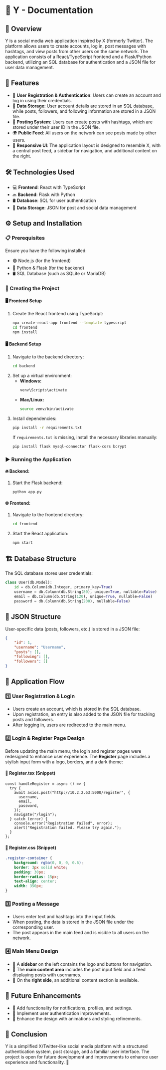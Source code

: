 # 🚀 Y - Documentation

## 📌 Overview
Y is a social media web application inspired by X (formerly Twitter). The platform allows users to create accounts, log in, post messages with hashtags, and view posts from other users on the same network. The application consists of a React/TypeScript frontend and a Flask/Python backend, utilizing an SQL database for authentication and a JSON file for user data management.

## 🌟 Features
- 🔑 **User Registration & Authentication**: Users can create an account and log in using their credentials.
- 💾 **Data Storage**: User account details are stored in an SQL database, while posts, followers, and following information are stored in a JSON file.
- 📝 **Posting System**: Users can create posts with hashtags, which are stored under their user ID in the JSON file.
- 🌍 **Public Feed**: All users on the network can see posts made by other users.
- 🎨 **Responsive UI**: The application layout is designed to resemble X, with a central post feed, a sidebar for navigation, and additional content on the right.

## 🛠 Technologies Used
- 💻 **Frontend**: React with TypeScript
- 🔙 **Backend**: Flask with Python
- 🛢 **Database**: SQL for user authentication
- 📂 **Data Storage**: JSON for post and social data management

## ⚙️ Setup and Installation
### 📋 Prerequisites
Ensure you have the following installed:
- 🟢 Node.js (for the frontend)
- 🐍 Python & Flask (for the backend)
- 🛢 SQL Database (such as SQLite or MariaDB)

### 🔧 Creating the Project
#### 🖥 Frontend Setup
1. Create the React frontend using TypeScript:
   ```sh
   npx create-react-app frontend --template typescript
   cd frontend
   npm install
   ```

#### 🖥 Backend Setup
1. Navigate to the backend directory:
   ```sh
   cd backend
   ```
2. Set up a virtual environment:
   - **Windows:**
     ```sh
     venv\Scripts\activate
     ```
   - **Mac/Linux:**
     ```sh
     source venv/bin/activate
     ```
3. Install dependencies:
   ```sh
   pip install -r requirements.txt
   ```
   If `requirements.txt` is missing, install the necessary libraries manually:
   ```sh
   pip install flask mysql-connector flask-cors bcrypt
   ```

### ▶️ Running the Application
#### 🔥 Backend:
1. Start the Flask backend:
   ```sh
   python app.py
   ```

#### 🌐 Frontend:
1. Navigate to the frontend directory:
   ```sh
   cd frontend
   ```
2. Start the React application:
   ```sh
   npm start
   ```

## 🏗 Database Structure
The SQL database stores user credentials:
```python
class User(db.Model):
    id = db.Column(db.Integer, primary_key=True)
    username = db.Column(db.String(80), unique=True, nullable=False)
    email = db.Column(db.String(120), unique=True, nullable=False)
    password = db.Column(db.String(200), nullable=False)
```

## 📜 JSON Structure
User-specific data (posts, followers, etc.) is stored in a JSON file:
```json
{
    "id": 1,
    "username": "Username",
    "posts": [],
    "following": [],
    "followers": []
}
```

## 🔄 Application Flow
### 1️⃣ User Registration & Login
- Users create an account, which is stored in the SQL database.
- Upon registration, an entry is also added to the JSON file for tracking posts and followers.
- After logging in, users are redirected to the main menu.

### 2️⃣ Login & Register Page Design
Before updating the main menu, the login and register pages were redesigned to enhance user experience. The **Register** page includes a stylish input form with a logo, borders, and a dark theme:

#### 📜 Register.tsx (Snippet)
```tsx
const handleRegister = async () => {
  try {
    await axios.post("http://10.2.2.63:5000/register", {
      username,
      email,
      password,
    });
    navigate("/login");
  } catch (error) {
    console.error("Registration failed", error);
    alert("Registration failed. Please try again.");
  }
};
```

#### 🎨 Register.css (Snippet)
```css
.register-container {
    background: rgba(0, 0, 0, 0.6);
    border: 3px solid white;
    padding: 30px;
    border-radius: 15px;
    text-align: center;
    width: 350px;
}
```

### 3️⃣ Posting a Message
- Users enter text and hashtags into the input fields.
- When posting, the data is stored in the JSON file under the corresponding user.
- The post appears in the main feed and is visible to all users on the network.

### 4️⃣ Main Menu Design
- 📌 A **sidebar** on the left contains the logo and buttons for navigation.
- 📰 The **main content area** includes the post input field and a feed displaying posts with usernames.
- 📎 On the **right side**, an additional content section is available.

## 🔮 Future Enhancements
- 🔔 Add functionality for notifications, profiles, and settings.
- 🔐 Implement user authentication improvements.
- 🎨 Enhance the design with animations and styling refinements.

## 🎯 Conclusion
Y is a simplified X/Twitter-like social media platform with a structured authentication system, post storage, and a familiar user interface. The project is open for future development and improvements to enhance user experience and functionality. 🚀
